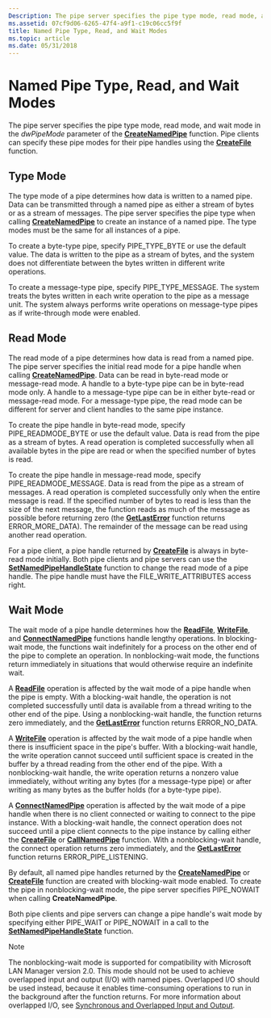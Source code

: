 ```yaml
---
Description: The pipe server specifies the pipe type mode, read mode, and wait mode in the dwPipeMode parameter of the CreateNamedPipe function. Pipe clients can specify these pipe modes for their pipe handles using the CreateFile function.
ms.assetid: 07cf9d06-6265-47f4-a9f1-c19c06cc5f9f
title: Named Pipe Type, Read, and Wait Modes
ms.topic: article
ms.date: 05/31/2018
---
```


# Named Pipe Type, Read, and Wait Modes

The pipe server specifies the pipe type mode, read mode, and wait mode in the *dwPipeMode* parameter of the [**CreateNamedPipe**](/windows/desktop/api/Winbase/nf-winbase-createnamedpipea) function. Pipe clients can specify these pipe modes for their pipe handles using the [**CreateFile**](https://docs.microsoft.com/windows/desktop/api/fileapi/nf-fileapi-createfilea) function.

## Type Mode

The type mode of a pipe determines how data is written to a named pipe. Data can be transmitted through a named pipe as either a stream of bytes or as a stream of messages. The pipe server specifies the pipe type when calling [**CreateNamedPipe**](/windows/desktop/api/Winbase/nf-winbase-createnamedpipea) to create an instance of a named pipe. The type modes must be the same for all instances of a pipe.

To create a byte-type pipe, specify PIPE\_TYPE\_BYTE or use the default value. The data is written to the pipe as a stream of bytes, and the system does not differentiate between the bytes written in different write operations.

To create a message-type pipe, specify PIPE\_TYPE\_MESSAGE. The system treats the bytes written in each write operation to the pipe as a message unit. The system always performs write operations on message-type pipes as if write-through mode were enabled.

## Read Mode

The read mode of a pipe determines how data is read from a named pipe. The pipe server specifies the initial read mode for a pipe handle when calling [**CreateNamedPipe**](/windows/desktop/api/Winbase/nf-winbase-createnamedpipea). Data can be read in byte-read mode or message-read mode. A handle to a byte-type pipe can be in byte-read mode only. A handle to a message-type pipe can be in either byte-read or message-read mode. For a message-type pipe, the read mode can be different for server and client handles to the same pipe instance.

To create the pipe handle in byte-read mode, specify PIPE\_READMODE\_BYTE or use the default value. Data is read from the pipe as a stream of bytes. A read operation is completed successfully when all available bytes in the pipe are read or when the specified number of bytes is read.

To create the pipe handle in message-read mode, specify PIPE\_READMODE\_MESSAGE. Data is read from the pipe as a stream of messages. A read operation is completed successfully only when the entire message is read. If the specified number of bytes to read is less than the size of the next message, the function reads as much of the message as possible before returning zero (the [**GetLastError**](https://docs.microsoft.com/windows/desktop/api/errhandlingapi/nf-errhandlingapi-getlasterror) function returns ERROR\_MORE\_DATA). The remainder of the message can be read using another read operation.

For a pipe client, a pipe handle returned by [**CreateFile**](https://docs.microsoft.com/windows/desktop/api/fileapi/nf-fileapi-createfilea) is always in byte-read mode initially. Both pipe clients and pipe servers can use the [**SetNamedPipeHandleState**](https://msdn.microsoft.com/library/Aa365787(v=VS.85).aspx) function to change the read mode of a pipe handle. The pipe handle must have the FILE\_WRITE\_ATTRIBUTES access right.

## Wait Mode

The wait mode of a pipe handle determines how the [**ReadFile**](https://docs.microsoft.com/windows/desktop/api/fileapi/nf-fileapi-readfile), [**WriteFile**](https://docs.microsoft.com/windows/desktop/api/fileapi/nf-fileapi-writefile), and [**ConnectNamedPipe**](https://msdn.microsoft.com/library/Aa365146(v=VS.85).aspx) functions handle lengthy operations. In blocking-wait mode, the functions wait indefinitely for a process on the other end of the pipe to complete an operation. In nonblocking-wait mode, the functions return immediately in situations that would otherwise require an indefinite wait.

A [**ReadFile**](https://docs.microsoft.com/windows/desktop/api/fileapi/nf-fileapi-readfile) operation is affected by the wait mode of a pipe handle when the pipe is empty. With a blocking-wait handle, the operation is not completed successfully until data is available from a thread writing to the other end of the pipe. Using a nonblocking-wait handle, the function returns zero immediately, and the [**GetLastError**](https://docs.microsoft.com/windows/desktop/api/errhandlingapi/nf-errhandlingapi-getlasterror) function returns ERROR\_NO\_DATA.

A [**WriteFile**](https://docs.microsoft.com/windows/desktop/api/fileapi/nf-fileapi-writefile) operation is affected by the wait mode of a pipe handle when there is insufficient space in the pipe's buffer. With a blocking-wait handle, the write operation cannot succeed until sufficient space is created in the buffer by a thread reading from the other end of the pipe. With a nonblocking-wait handle, the write operation returns a nonzero value immediately, without writing any bytes (for a message-type pipe) or after writing as many bytes as the buffer holds (for a byte-type pipe).

A [**ConnectNamedPipe**](https://msdn.microsoft.com/library/Aa365146(v=VS.85).aspx) operation is affected by the wait mode of a pipe handle when there is no client connected or waiting to connect to the pipe instance. With a blocking-wait handle, the connect operation does not succeed until a pipe client connects to the pipe instance by calling either the [**CreateFile**](https://docs.microsoft.com/windows/desktop/api/fileapi/nf-fileapi-createfilea) or [**CallNamedPipe**](/windows/desktop/api/Winbase/nf-winbase-callnamedpipea) function. With a nonblocking-wait handle, the connect operation returns zero immediately, and the [**GetLastError**](https://docs.microsoft.com/windows/desktop/api/errhandlingapi/nf-errhandlingapi-getlasterror) function returns ERROR\_PIPE\_LISTENING.

By default, all named pipe handles returned by the [**CreateNamedPipe**](/windows/desktop/api/Winbase/nf-winbase-createnamedpipea) or [**CreateFile**](https://docs.microsoft.com/windows/desktop/api/fileapi/nf-fileapi-createfilea) function are created with blocking-wait mode enabled. To create the pipe in nonblocking-wait mode, the pipe server specifies PIPE\_NOWAIT when calling **CreateNamedPipe**.

Both pipe clients and pipe servers can change a pipe handle's wait mode by specifying either PIPE\_WAIT or PIPE\_NOWAIT in a call to the [**SetNamedPipeHandleState**](https://msdn.microsoft.com/library/Aa365787(v=VS.85).aspx) function.

> [!Note]  
> The nonblocking-wait mode is supported for compatibility with Microsoft LAN Manager version 2.0. This mode should not be used to achieve overlapped input and output (I/O) with named pipes. Overlapped I/O should be used instead, because it enables time-consuming operations to run in the background after the function returns. For more information about overlapped I/O, see [Synchronous and Overlapped Input and Output](synchronous-and-overlapped-input-and-output.md).

 

 

 



